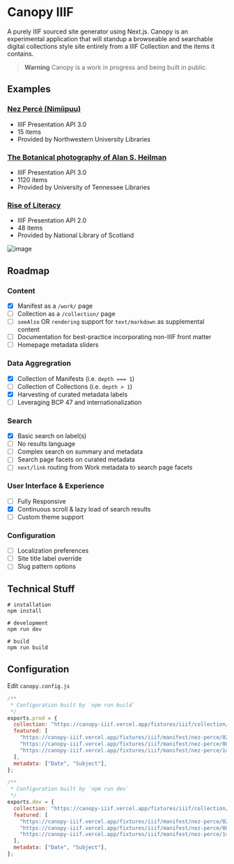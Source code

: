 
# Canopy IIIF

A purely IIIF sourced site generator using Next.js. Canopy is an experimental application that will standup a browseable and searchable digital collections style site entirely from a IIIF Collection and the items it contains.

> **Warning**
> Canopy is a work in progress and being built in public.

## Examples 

### [Nez Percé (Nimíipuu)](https://canopy-iiif.vercel.app/)
- IIIF Presentation API 3.0
- 15 items
- Provided by Northwestern University Libraries

### [The Botanical photography of Alan S. Heilman](https://canopy-iiif-git-heilman-mathewjordan.vercel.app/)
- IIIF Presentation API 3.0
- 1120 items
- Provided by University of Tennessee Libraries

### [Rise of Literacy](https://canopy-iiif-git-nls-mathewjordan.vercel.app/)
- IIIF Presentation API 2.0
- 48 items
- Provided by National Library of Scotland

![image](https://user-images.githubusercontent.com/7376450/201317777-0d46a3d6-1eea-41bb-ae04-41eeba9a3c5c.png)

## Roadmap

### Content
- [x] Manifest as a `/work/` page
- [ ] Collection as a `/collection/` page
- [ ] `seeAlso` OR `rendering` support for `text/markdown` as supplemental content
- [ ] Documentation for best-practice incorporating non-IIIF front matter
- [ ] Homepage metadata sliders

### Data Aggregration
- [x] Collection of Manifests (i.e. `depth === 1`) 
- [ ] Collection of Collections (i.e. `depth > 1`)
- [x] Harvesting of curated metadata labels
- [ ] Leveraging BCP 47 and internationalization

### Search
- [x] Basic search on label(s)
- [ ] No results language
- [ ] Complex search on summary and metadata
- [ ] Search page facets on curated metadata
- [ ] `next/link` routing from Work metadata to search page facets

### User Interface & Experience
- [ ] Fully Responsive
- [x] Continuous scroll & lazy load of search results
- [ ] Custom theme support

### Configuration
- [ ] Localization preferences
- [ ] Site title label override
- [ ] Slug pattern options

## Technical Stuff

```shell
# installation
npm install

# development
npm run dev

# build
npm run build
```

## Configuration

Edit `canopy.config.js`

```jsx
/**
 * Configuration built by `npm run build`
 */
exports.prod = {
  collection: "https://canopy-iiif.vercel.app/fixtures/iiif/collection/nez-perce.json",
  featured: [
    "https://canopy-iiif.vercel.app/fixtures/iiif/manifest/nez-perce/02-lawyer.json",
    "https://canopy-iiif.vercel.app/fixtures/iiif/manifest/nez-perce/08-map-territory.json",
    "https://canopy-iiif.vercel.app/fixtures/iiif/manifest/nez-perce/14-joseph-dead-feast-lodge.json",
  ],
  metadata: ["Date", "Subject"],
};

/**
 * Configuration built by `npm run dev`
 */
exports.dev = {
  collection: "https://canopy-iiif.vercel.app/fixtures/iiif/collection/nez-perce.json",
  featured: [
    "https://canopy-iiif.vercel.app/fixtures/iiif/manifest/nez-perce/02-lawyer.json",
    "https://canopy-iiif.vercel.app/fixtures/iiif/manifest/nez-perce/08-map-territory.json",
    "https://canopy-iiif.vercel.app/fixtures/iiif/manifest/nez-perce/14-joseph-dead-feast-lodge.json",
  ],
  metadata: ["Date", "Subject"],
};
```
